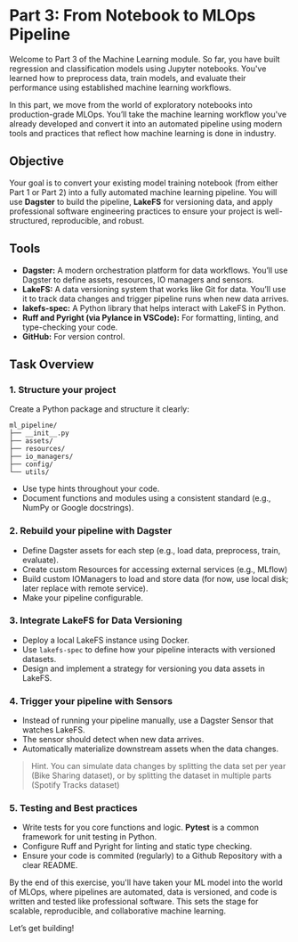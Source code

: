 # Part 3: From Notebook to MLOps Pipeline

Welcome to Part 3 of the Machine Learning module. So far, you have built regression and classification models using Jupyter notebooks. You've learned how to preprocess data, train models, and evaluate their performance using established machine learning workflows.

In this part, we move from the world of exploratory notebooks into production-grade MLOps. You’ll take the machine learning workflow you've already developed and convert it into an automated pipeline using modern tools and practices that reflect how machine learning is done in industry.

## Objective

Your goal is to convert your existing model training notebook (from either Part 1 or Part 2) into a fully automated machine learning pipeline. You will use **Dagster** to build the pipeline, **LakeFS** for versioning data, and apply professional software engineering practices to ensure your project is well-structured, reproducible, and robust.

## Tools

* **Dagster:** A modern orchestration platform for data workflows. You’ll use Dagster to define assets, resources, IO managers and sensors.
* **LakeFS:** A data versioning system that works like Git for data. You’ll use it to track data changes and trigger pipeline runs when new data arrives.
* **lakefs-spec:** A Python library that helps interact with LakeFS in Python.
* **Ruff and Pyright (via Pylance in VSCode):** For formatting, linting, and type-checking your code.
* **GitHub:** For version control.

## Task Overview


### 1. Structure your project

Create a Python package and structure it clearly:

```
ml_pipeline/
├── __init__.py
├── assets/
├── resources/
├── io_managers/
├── config/
└── utils/
```

* Use type hints throughout your code.
* Document functions and modules using a consistent standard (e.g., NumPy or Google docstrings).

### 2. Rebuild your pipeline with Dagster

* Define Dagster assets for each step (e.g., load data, preprocess, train, evaluate).
* Create custom Resources for accessing external services (e.g., MLflow)
* Build custom IOManagers to load and store data (for now, use local disk; later replace with remote service).
* Make your pipeline configurable.

### 3. Integrate LakeFS for Data Versioning

* Deploy a local LakeFS instance using Docker.
* Use `lakefs-spec` to define how your pipeline interacts with versioned datasets.
* Design and implement a strategy for versioning you data assets in LakeFS.

### 4. Trigger your pipeline with Sensors

* Instead of running your pipeline manually, use a Dagster Sensor that watches LakeFS.
* The sensor should detect when new data arrives.
* Automatically materialize downstream assets when the data changes.

> Hint. You can simulate data changes by splitting the data set per year (Bike Sharing dataset), or by splitting the dataset in multiple parts (Spotify Tracks dataset)

### 5. Testing and Best practices

* Write tests for you core functions and logic. **Pytest** is a common framework for unit testing in Python.
* Configure Ruff and Pyright for linting and static type checking.
* Ensure your code is commited (regularly) to a Github Repository with a clear README.

By the end of this exercise, you'll have taken your ML model into the world of MLOps, where pipelines are automated, data is versioned, and code is written and tested like professional software. This sets the stage for scalable, reproducible, and collaborative machine learning.

Let’s get building!

